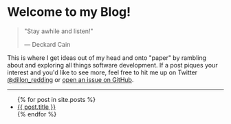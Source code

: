 # Welcome to my Blog!

> "Stay awhile and listen!"
>
> — Deckard Cain

This is where I get ideas out of my head and onto "paper" by rambling about and exploring all things software development. If a post piques your interest and you'd like to see more, feel free to hit me up on Twitter [@dillon_redding](https://twitter.com/dillon_redding) or [open an issue on GitHub](https://github.com/dillonredding/dillonredding.github.io/issues/new).

---

<ul>
  {% for post in site.posts %}
    <li>
      <a href="{{ post.url }}">{{ post.title }}</a>
    </li>
  {% endfor %}
</ul>
